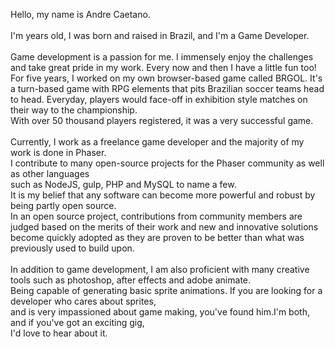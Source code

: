 <!-- header
title: About
header -->

Hello, my name is Andre Caetano.<br>
<br>
I'm <!--esc 
	print(Math.floor( ((new Date()).getTime() - (new Date(1989, 8, 14)).getTime()) / (1000 * 60 * 60 * 24 * 365.25))) 
--> years old, I was born and raised in Brazil, and I'm a Game Developer.<br>
<br>
Game development is a passion for me. I immensely enjoy the challenges and take 
great pride in my work. Every now and then I have a little fun too! For five 
years, I worked on my own browser-based game called BRGOL. It's a turn-based 
game with RPG elements that pits Brazilian soccer teams head to head. Everyday, 
players would face-off in exhibition style matches on their way to the championship.<br>
With over 50 thousand players registered, it was a very successful game.
<br>
<br>
Currently, I work as a freelance game developer and the majority of my work is done in Phaser.<br>
I contribute to many open-source projects for the Phaser community as well as other languages<br>
such as NodeJS, gulp, PHP and MySQL to name a few.<br>It is my belief that any software can become more powerful and robust by being partly open source.<br>
In an open source project, contributions from community members are judged based on the merits of their work and new and innovative solutions become quickly adopted as they are proven to be better than what was previously used to build upon.  
<br>
In addition to game development, I am also proficient with many creative tools such as photoshop, after effects and adobe animate.<br>
Being capable of generating basic sprite animations. If you are looking for a developer who cares about sprites,<br>
and is very impassioned about game making, you've found him.I'm both, and if you've got an exciting gig,<br>
I'd love to hear about it.
